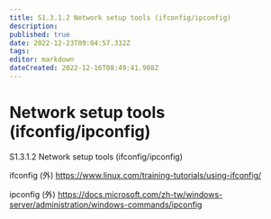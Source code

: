 ```yaml
---
title: S1.3.1.2	Network setup tools (ifconfig/ipconfig)
description: 
published: true
date: 2022-12-23T09:04:57.332Z
tags: 
editor: markdown
dateCreated: 2022-12-16T08:49:41.908Z
---
```


# Network setup tools (ifconfig/ipconfig)
S1.3.1.2 Network setup tools (ifconfig/ipconfig)

ifconfig (外)
https://www.linux.com/training-tutorials/using-ifconfig/

ipconfig (外)
https://docs.microsoft.com/zh-tw/windows-server/administration/windows-commands/ipconfig
